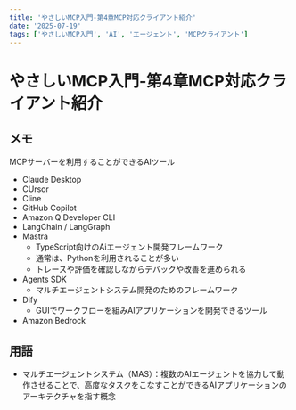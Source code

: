 ```yaml
---
title: 'やさしいMCP入門-第4章MCP対応クライアント紹介'
date: '2025-07-19'
tags: ['やさしいMCP入門', 'AI', 'エージェント', 'MCPクライアント']
---
```


# やさしいMCP入門-第4章MCP対応クライアント紹介

## メモ

MCPサーバーを利用することができるAIツール

- Claude Desktop
- CUrsor
- Cline
- GitHub Copilot
- Amazon Q Developer CLI
- LangChain / LangGraph
- Mastra
  - TypeScript向けのAiエージェント開発フレームワーク
  - 通常は、Pythonを利用されることが多い
  - トレースや評価を確認しながらデバックや改善を進められる
- Agents SDK
  - マルチエージェントシステム開発のためのフレームワーク
- Dify
  - GUIでワークフローを組みAIアプリケーションを開発できるツール
- Amazon Bedrock

## 用語
- マルチエージェントシステム（MAS）：複数のAIエージェントを協力して動作させることで、高度なタスクをこなすことができるAIアプリケーションのアーキテクチャを指す概念